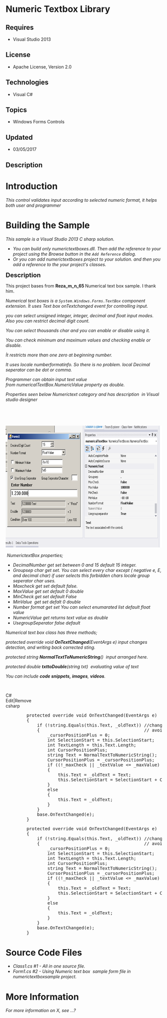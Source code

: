 # Numeric Textbox Library
## Requires
- Visual Studio 2013
## License
- Apache License, Version 2.0
## Technologies
- Visual C#
## Topics
- Windows Forms Controls
## Updated
- 03/05/2017
## Description

<h1>Introduction</h1>
<p><em>This control validates input according to selected numeric format, it helps both user and programmer</em></p>
<h1><span>Building the Sample</span></h1>
<p><em>This sample is a Visual Studio 2013 C sharp solution.</em></p>
<ul>
<li><em>You can build only numerictextboxes.dll. Then <span>add the reference to your project using the Browse button in the&nbsp;</span><code>Add Reference</code><span>&nbsp;dialog.</span></em>
</li><li><em>Or you can add numerictextboxes project to your solution. a<span>nd then you add a reference to the your project's classes.</span></em>
</li></ul>
<p><span style="font-size:20px; font-weight:bold">Description</span></p>
<p>This project bases from&nbsp;<strong>Reza_m_n_65 </strong>Numerical text box sample. I thank him.</p>
<p><em>Numerical text boxes<span>&nbsp;is a&nbsp;</span><code>System.Windows.Forms.TextBox</code><span>&nbsp;component extension. İt uses Text box onTextchanged event for controlling input.</span></em></p>
<p><em><span>you can select unsigned integer, integer, decimal and float input modes. Also you can restrict decimal digit count.</span></em></p>
<p><em><span>You can select thousands char and you can enable or disable using it.</span></em></p>
<p><em><span>You can check minimum and maximum values and checking enable or disable.</span></em></p>
<p><em><span>İt restricts more than one zero at beginning number.</span></em></p>
<p><em><span>It uses locale numberformatinfo. So there is no problem. local Decimal seperator can be dot or comma.</span></em></p>
<p><em><span>Programmer can obtain input text value from&nbsp;numericalTextBox.NumericValue property as double.</span></em></p>
<p><em><span>Properties seen below Numerictext category and has description &nbsp;in Visual studio designer</span></em></p>
<p>&nbsp;</p>
<p><em><span><br>
</span></em></p>
<p><em><span><img id="170647" src="170647-numer.png" alt="" width="739" height="393"><br>
</span></em></p>
<p><em><span>&nbsp;</span></em><em>NumerictextBox properties;</em></p>
<ul>
<li><em>DecimalNumber get set between 0 and 15 default 15 integer.</em> </li><li><em>Groupsep char get set. You can select every char except ( negative e, E, and decimal char) if user selects this forbidden chars locale group seperator char uses.&nbsp;</em>
</li><li><em>Maxcheck get set default false.</em> </li><li><em>MaxValue get set default 0 double&nbsp;</em> </li><li><em>MinCheck get set default False</em> </li><li><em>MinValue &nbsp;get set defalt 0 double</em> </li><li><em>Number format get set You can select enumarated list default float value</em>
</li><li><em>NumericValue get returns text value as double</em> </li><li><em>UsegroupSeperator false default&nbsp;</em> </li></ul>
<p><em>Numerical text box class has three methods;</em></p>
<p><em>protected override void <strong>OnTextChanged</strong>(EventArgs e) input changes detection, and writing back corrected sting.</em></p>
<p><em>protected string <strong>NormalTextToNumericString</strong>() &nbsp;input arranged here.</em></p>
<p><em>protected double <strong>txttoDouble</strong>(string txt) &nbsp;evaluating value of text<br>
</em></p>
<p><em>You can include <em><strong>code snippets,&nbsp;</strong></em><strong>images</strong>,
<strong>videos</strong>. &nbsp;&nbsp;</em></p>
<p>&nbsp;</p>
<div class="scriptcode">
<div class="pluginEditHolder" pluginCommand="mceScriptCode">
<div class="title"><span>C#</span></div>
<div class="pluginLinkHolder"><span class="pluginEditHolderLink">Edit</span>|<span class="pluginRemoveHolderLink">Remove</span></div>
<span class="hidden">csharp</span>
<pre class="hidden">        protected override void OnTextChanged(EventArgs e)
        {
            if (!string.Equals(this.Text, _oldText)) //change only, if this method not changed this Text
            {                                        // avoid twice execution
                _cursorPositionPlus = 0;
                int SelectionStart = this.SelectionStart;
                int TextLength = this.Text.Length;
                int CursorPositionPlus;
                string Text = NormalTextToNumericString();
                CursorPositionPlus = _cursorPositionPlus;
                if ((!_maxCheck || _textValue &lt;= _maxValue) &amp;&amp; (!_minCheck || _textValue &gt;= _minValue))
                {
                    this.Text = _oldText = Text;
                    this.SelectionStart = SelectionStart &#43; CursorPositionPlus;
                }
                else
                {
                    this.Text = _oldText;
                }
            }
            base.OnTextChanged(e);
        }</pre>
<div class="preview">
<pre class="csharp">&nbsp;&nbsp;&nbsp;&nbsp;&nbsp;&nbsp;&nbsp;&nbsp;<span class="cs__keyword">protected</span>&nbsp;<span class="cs__keyword">override</span>&nbsp;<span class="cs__keyword">void</span>&nbsp;OnTextChanged(EventArgs&nbsp;e)&nbsp;
&nbsp;&nbsp;&nbsp;&nbsp;&nbsp;&nbsp;&nbsp;&nbsp;{&nbsp;
&nbsp;&nbsp;&nbsp;&nbsp;&nbsp;&nbsp;&nbsp;&nbsp;&nbsp;&nbsp;&nbsp;&nbsp;<span class="cs__keyword">if</span>&nbsp;(!<span class="cs__keyword">string</span>.Equals(<span class="cs__keyword">this</span>.Text,&nbsp;_oldText))&nbsp;<span class="cs__com">//change&nbsp;only,&nbsp;if&nbsp;this&nbsp;method&nbsp;not&nbsp;changed&nbsp;this&nbsp;Text</span>&nbsp;
&nbsp;&nbsp;&nbsp;&nbsp;&nbsp;&nbsp;&nbsp;&nbsp;&nbsp;&nbsp;&nbsp;&nbsp;{&nbsp;&nbsp;&nbsp;&nbsp;&nbsp;&nbsp;&nbsp;&nbsp;&nbsp;&nbsp;&nbsp;&nbsp;&nbsp;&nbsp;&nbsp;&nbsp;&nbsp;&nbsp;&nbsp;&nbsp;&nbsp;&nbsp;&nbsp;&nbsp;&nbsp;&nbsp;&nbsp;&nbsp;&nbsp;&nbsp;&nbsp;&nbsp;&nbsp;&nbsp;&nbsp;&nbsp;&nbsp;&nbsp;&nbsp;&nbsp;<span class="cs__com">//&nbsp;avoid&nbsp;twice&nbsp;execution</span>&nbsp;
&nbsp;&nbsp;&nbsp;&nbsp;&nbsp;&nbsp;&nbsp;&nbsp;&nbsp;&nbsp;&nbsp;&nbsp;&nbsp;&nbsp;&nbsp;&nbsp;_cursorPositionPlus&nbsp;=&nbsp;<span class="cs__number">0</span>;&nbsp;
&nbsp;&nbsp;&nbsp;&nbsp;&nbsp;&nbsp;&nbsp;&nbsp;&nbsp;&nbsp;&nbsp;&nbsp;&nbsp;&nbsp;&nbsp;&nbsp;<span class="cs__keyword">int</span>&nbsp;SelectionStart&nbsp;=&nbsp;<span class="cs__keyword">this</span>.SelectionStart;&nbsp;
&nbsp;&nbsp;&nbsp;&nbsp;&nbsp;&nbsp;&nbsp;&nbsp;&nbsp;&nbsp;&nbsp;&nbsp;&nbsp;&nbsp;&nbsp;&nbsp;<span class="cs__keyword">int</span>&nbsp;TextLength&nbsp;=&nbsp;<span class="cs__keyword">this</span>.Text.Length;&nbsp;
&nbsp;&nbsp;&nbsp;&nbsp;&nbsp;&nbsp;&nbsp;&nbsp;&nbsp;&nbsp;&nbsp;&nbsp;&nbsp;&nbsp;&nbsp;&nbsp;<span class="cs__keyword">int</span>&nbsp;CursorPositionPlus;&nbsp;
&nbsp;&nbsp;&nbsp;&nbsp;&nbsp;&nbsp;&nbsp;&nbsp;&nbsp;&nbsp;&nbsp;&nbsp;&nbsp;&nbsp;&nbsp;&nbsp;<span class="cs__keyword">string</span>&nbsp;Text&nbsp;=&nbsp;NormalTextToNumericString();&nbsp;
&nbsp;&nbsp;&nbsp;&nbsp;&nbsp;&nbsp;&nbsp;&nbsp;&nbsp;&nbsp;&nbsp;&nbsp;&nbsp;&nbsp;&nbsp;&nbsp;CursorPositionPlus&nbsp;=&nbsp;_cursorPositionPlus;&nbsp;
&nbsp;&nbsp;&nbsp;&nbsp;&nbsp;&nbsp;&nbsp;&nbsp;&nbsp;&nbsp;&nbsp;&nbsp;&nbsp;&nbsp;&nbsp;&nbsp;<span class="cs__keyword">if</span>&nbsp;((!_maxCheck&nbsp;||&nbsp;_textValue&nbsp;&lt;=&nbsp;_maxValue)&nbsp;&amp;&amp;&nbsp;(!_minCheck&nbsp;||&nbsp;_textValue&nbsp;&gt;=&nbsp;_minValue))&nbsp;
&nbsp;&nbsp;&nbsp;&nbsp;&nbsp;&nbsp;&nbsp;&nbsp;&nbsp;&nbsp;&nbsp;&nbsp;&nbsp;&nbsp;&nbsp;&nbsp;{&nbsp;
&nbsp;&nbsp;&nbsp;&nbsp;&nbsp;&nbsp;&nbsp;&nbsp;&nbsp;&nbsp;&nbsp;&nbsp;&nbsp;&nbsp;&nbsp;&nbsp;&nbsp;&nbsp;&nbsp;&nbsp;<span class="cs__keyword">this</span>.Text&nbsp;=&nbsp;_oldText&nbsp;=&nbsp;Text;&nbsp;
&nbsp;&nbsp;&nbsp;&nbsp;&nbsp;&nbsp;&nbsp;&nbsp;&nbsp;&nbsp;&nbsp;&nbsp;&nbsp;&nbsp;&nbsp;&nbsp;&nbsp;&nbsp;&nbsp;&nbsp;<span class="cs__keyword">this</span>.SelectionStart&nbsp;=&nbsp;SelectionStart&nbsp;&#43;&nbsp;CursorPositionPlus;&nbsp;
&nbsp;&nbsp;&nbsp;&nbsp;&nbsp;&nbsp;&nbsp;&nbsp;&nbsp;&nbsp;&nbsp;&nbsp;&nbsp;&nbsp;&nbsp;&nbsp;}&nbsp;
&nbsp;&nbsp;&nbsp;&nbsp;&nbsp;&nbsp;&nbsp;&nbsp;&nbsp;&nbsp;&nbsp;&nbsp;&nbsp;&nbsp;&nbsp;&nbsp;<span class="cs__keyword">else</span>&nbsp;
&nbsp;&nbsp;&nbsp;&nbsp;&nbsp;&nbsp;&nbsp;&nbsp;&nbsp;&nbsp;&nbsp;&nbsp;&nbsp;&nbsp;&nbsp;&nbsp;{&nbsp;
&nbsp;&nbsp;&nbsp;&nbsp;&nbsp;&nbsp;&nbsp;&nbsp;&nbsp;&nbsp;&nbsp;&nbsp;&nbsp;&nbsp;&nbsp;&nbsp;&nbsp;&nbsp;&nbsp;&nbsp;<span class="cs__keyword">this</span>.Text&nbsp;=&nbsp;_oldText;&nbsp;
&nbsp;&nbsp;&nbsp;&nbsp;&nbsp;&nbsp;&nbsp;&nbsp;&nbsp;&nbsp;&nbsp;&nbsp;&nbsp;&nbsp;&nbsp;&nbsp;}&nbsp;
&nbsp;&nbsp;&nbsp;&nbsp;&nbsp;&nbsp;&nbsp;&nbsp;&nbsp;&nbsp;&nbsp;&nbsp;}&nbsp;
&nbsp;&nbsp;&nbsp;&nbsp;&nbsp;&nbsp;&nbsp;&nbsp;&nbsp;&nbsp;&nbsp;&nbsp;<span class="cs__keyword">base</span>.OnTextChanged(e);&nbsp;
&nbsp;&nbsp;&nbsp;&nbsp;&nbsp;&nbsp;&nbsp;&nbsp;}</pre>
</div>
</div>
</div>
<h1><span>Source Code Files</span></h1>
<ul>
<li><em>Class1.cs #1 - All in one source file.</em> </li><li><em><em>Form1.cs #2 - Using Numeric text box &nbsp;sample form file in numerictextboxsample project.</em></em>
</li></ul>
<h1>More Information</h1>
<p><em>For more information on X, see ...?</em></p>
